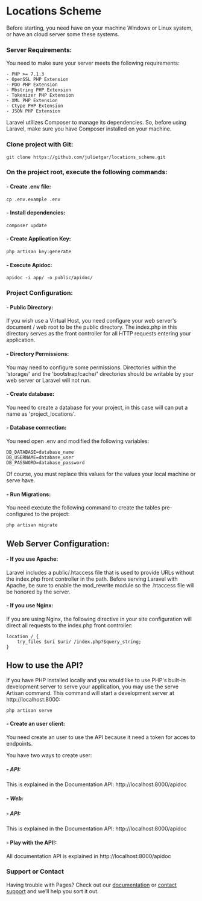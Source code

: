 # Locations Scheme

Before starting, you need have on your machine Windows or Linux system, or have an cloud server some these systems.

### Server Requirements:

You need to make sure your server meets the following requirements:

	- PHP >= 7.1.3
	- OpenSSL PHP Extension
	- PDO PHP Extension
	- Mbstring PHP Extension
	- Tokenizer PHP Extension
	- XML PHP Extension
	- Ctype PHP Extension
	- JSON PHP Extension

Laravel utilizes Composer to manage its dependencies. So, before using Laravel, make sure you have Composer installed on your machine.

###  Clone project with Git: 
	git clone https://github.com/julietgar/locations_scheme.git

###  On the project root, execute the following commands: 

#### - Create .env file:
	cp .env.example .env

#### - Install dependencies:
	composer update

#### - Create Application Key:
	php artisan key:generate

#### - Execute Apidoc:
	apidoc -i app/ -o public/apidoc/	

### Project Configuration:

#### - Public Directory:
If you wish use a Virtual Host, you need configure your web server's document / web root to be the  public directory. The index.php in this directory serves as the front controller for all HTTP requests entering your application.

#### - Directory Permissions:
You may need to configure some permissions. Directories within the 'storage/' and the 'bootstrap/cache/' directories should be writable by your web server or Laravel will not run.

#### - Create database:
You need to create a database for your project, in this case will can put a name as 'project_locations'.

#### - Database connection:
You need open .env and modified the following variables:

	DB_DATABASE=database_name
	DB_USERNAME=database_user
	DB_PASSWORD=database_password

Of course, you must replace this values for the values your local machine or serve have.

#### - Run Migrations:
You need execute the following command to create the tables pre-configured to the project:

	php artisan migrate

## Web Server Configuration:

#### - If you use Apache:
Laravel includes a public/.htaccess file that is used to provide URLs without the index.php front controller in the path. Before serving Laravel with Apache, be sure to enable the  mod_rewrite module so the .htaccess file will be honored by the server.

#### - If you use Nginx:
If you are using Nginx, the following directive in your site configuration will direct all requests to the index.php front controller:

	location / {
	    try_files $uri $uri/ /index.php?$query_string;
	}

## How to use the API?

If you have PHP installed locally and you would like to use PHP's built-in development server to serve your application, you may use the serve Artisan command. This command will start a development server at http://localhost:8000:

	php artisan serve

#### - Create an user client:

You need create an user to use the API because it need a token for acces to endpoints.

You have two ways to create user:

##### - API:
This is explained in the Documentation API: http://localhost:8000/apidoc

##### - Web:

##### - API:
This is explained in the Documentation API: http://localhost:8000/apidoc

#### - Play with the API!:
All documentation API is explained in http://localhost:8000/apidoc

### Support or Contact

Having trouble with Pages? Check out our [documentation](https://help.github.com/categories/github-pages-basics/) or [contact support](https://github.com/contact) and we’ll help you sort it out.